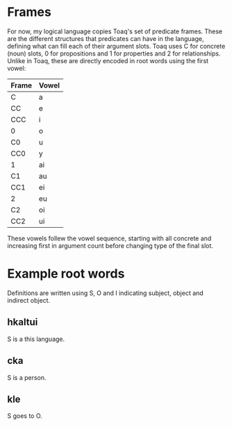 # Frames

For now, my logical language copies Toaq's set of predicate frames. These are the different structures that predicates can have in the language, defining what can fill each of their argument slots. Toaq uses C for concrete (noun) slots, 0 for propositions and 1 for properties and 2 for relationships. Unlike in Toaq, these are directly encoded in root words using the first vowel:

|Frame|Vowel|
|-----|-----|
|C    |    a|
|CC   |    e|
|CCC  |    i|
|0    |    o|
|C0   |    u|
|CC0  |    y|
|1    |   ai|
|C1   |   au|
|CC1  |   ei|
|2    |   eu|
|C2   |   oi|
|CC2  |   ui|

These vowels follew the vowel sequence, starting with all concrete and increasing first in argument count before changing type of the final slot.

# Example root words

Definitions are written using S, O and I indicating subject, object and indirect object.

## hkaltui

S is a this language.

## cka

S is a person.

## kle

S goes to O.